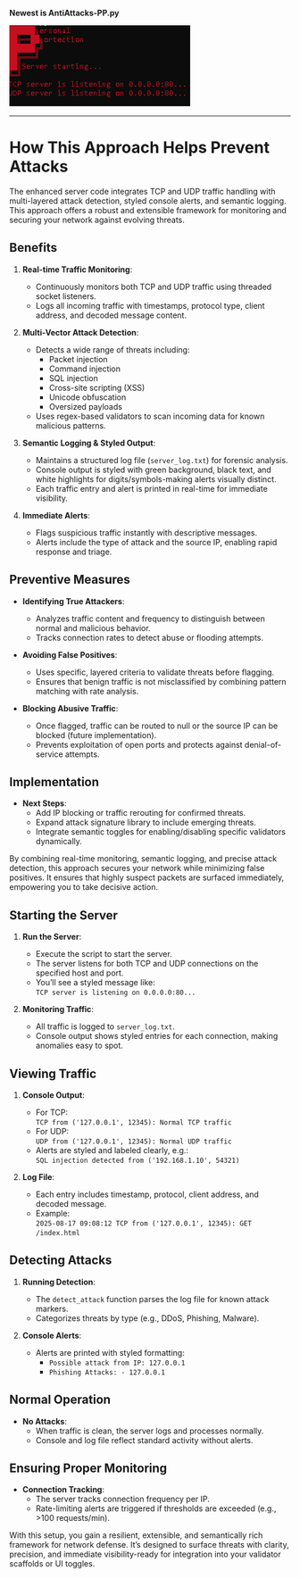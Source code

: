 **Newest is AntiAttacks-PP.py** 

![Screenshot of AntiAttck-PP running!](https://github.com/BadNintendo/AntiAttacker/blob/f79cf14afb4d18a054606f9526349e234d619704/Anti-PP.png)

---

# How This Approach Helps Prevent Attacks

The enhanced server code integrates TCP and UDP traffic handling with multi-layered attack detection, styled console alerts, and semantic logging. This approach offers a robust and extensible framework for monitoring and securing your network against evolving threats.

## Benefits

1. **Real-time Traffic Monitoring**:
   * Continuously monitors both TCP and UDP traffic using threaded socket listeners.
   * Logs all incoming traffic with timestamps, protocol type, client address, and decoded message content.

2. **Multi-Vector Attack Detection**:
   * Detects a wide range of threats including:
     - Packet injection
     - Command injection
     - SQL injection
     - Cross-site scripting (XSS)
     - Unicode obfuscation
     - Oversized payloads
   * Uses regex-based validators to scan incoming data for known malicious patterns.

3. **Semantic Logging & Styled Output**:
   * Maintains a structured log file (`server_log.txt`) for forensic analysis.
   * Console output is styled with green background, black text, and white highlights for digits/symbols-making alerts visually distinct.
   * Each traffic entry and alert is printed in real-time for immediate visibility.

4. **Immediate Alerts**:
   * Flags suspicious traffic instantly with descriptive messages.
   * Alerts include the type of attack and the source IP, enabling rapid response and triage.

## Preventive Measures

* **Identifying True Attackers**:
   * Analyzes traffic content and frequency to distinguish between normal and malicious behavior.
   * Tracks connection rates to detect abuse or flooding attempts.

* **Avoiding False Positives**:
   * Uses specific, layered criteria to validate threats before flagging.
   * Ensures that benign traffic is not misclassified by combining pattern matching with rate analysis.

* **Blocking Abusive Traffic**:
   * Once flagged, traffic can be routed to null or the source IP can be blocked (future implementation).
   * Prevents exploitation of open ports and protects against denial-of-service attempts.

## Implementation

* **Next Steps**:
   * Add IP blocking or traffic rerouting for confirmed threats.
   * Expand attack signature library to include emerging threats.
   * Integrate semantic toggles for enabling/disabling specific validators dynamically.

By combining real-time monitoring, semantic logging, and precise attack detection, this approach secures your network while minimizing false positives. It ensures that highly suspect packets are surfaced immediately, empowering you to take decisive action.

## Starting the Server

1. **Run the Server**:
   * Execute the script to start the server.
   * The server listens for both TCP and UDP connections on the specified host and port.
   * You’ll see a styled message like:  
     `TCP server is listening on 0.0.0.0:80...`

2. **Monitoring Traffic**:
   * All traffic is logged to `server_log.txt`.
   * Console output shows styled entries for each connection, making anomalies easy to spot.

## Viewing Traffic

1. **Console Output**:
   * For TCP:  
     `TCP from ('127.0.0.1', 12345): Normal TCP traffic`
   * For UDP:  
     `UDP from ('127.0.0.1', 12345): Normal UDP traffic`
   * Alerts are styled and labeled clearly, e.g.:  
     `SQL injection detected from ('192.168.1.10', 54321)`

2. **Log File**:
   * Each entry includes timestamp, protocol, client address, and decoded message.
   * Example:  
     `2025-08-17 09:08:12 TCP from ('127.0.0.1', 12345): GET /index.html`

## Detecting Attacks

1. **Running Detection**:
   * The `detect_attack` function parses the log file for known attack markers.
   * Categorizes threats by type (e.g., DDoS, Phishing, Malware).

2. **Console Alerts**:
   * Alerts are printed with styled formatting:
     - `Possible attack from IP: 127.0.0.1`
     - `Phishing Attacks: - 127.0.0.1`

## Normal Operation

* **No Attacks**:
   * When traffic is clean, the server logs and processes normally.
   * Console and log file reflect standard activity without alerts.

## Ensuring Proper Monitoring

* **Connection Tracking**:
   * The server tracks connection frequency per IP.
   * Rate-limiting alerts are triggered if thresholds are exceeded (e.g., >100 requests/min).

With this setup, you gain a resilient, extensible, and semantically rich framework for network defense. It’s designed to surface threats with clarity, precision, and immediate visibility-ready for integration into your validator scaffolds or UI toggles.

